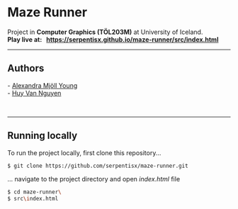 # Maze Runner

Project in **Computer Graphics (TÖL203M)** at University of Iceland.  <br />
**Play live at: &nbsp;  https://serpentisx.github.io/maze-runner/src/index.html**

***

## Authors

\- [Alexandra Mjöll Young](https://github.com/flexayoung) <br>
\- [Huy Van Nguyen](https://github.com/serpentisx/) <br>

<br>

***

## Running locally 

To run the project locally, first clone this repository...
```sh
$ git clone https://github.com/serpentisx/maze-runner.git
```
... navigate to the project directory and open _index.html_ file

```sh
$ cd maze-runner\
$ src\index.html
```
